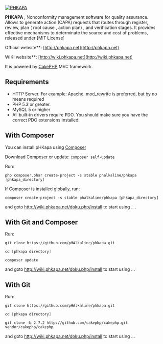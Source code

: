 [![PHKAPA](http://phkapa.net/images/phkapa_logo.png)](http://phkapa.net)


**PHKAPA** , Nonconformity management software for quality assurance. Allows to generate action (CAPA) requests that routes through register, review, plan ( root cause , action plan) , and verification stages. It provides effective mechanisms to determinate the source and cost of problems, released under [MIT License]

Official website**: [http://phkapa.net](http://phkapa.net)

WIKI website**: [http://wiki.phkapa.net](http://wiki.phkapa.net)

It is powered by [CakePHP](http://cakephp.org) MVC framework.


## Requirements
  * HTTP Server. For example: Apache. mod_rewrite is preferred, but by no means required
  * PHP 5.3 or greater.
  * MySQL 5 or higher
  * All built-in drivers require PDO. You should make sure you have the correct PDO extensions installed.

## With Composer

You can install pHKapa using [Composer](https://getcomposer.org/)

Download Composer or update: 
`composer self-update`

Run:

`php composer.phar create-project -s stable phalkaline/phkapa [phkapa_directory]`

If Composer is installed globally, run:

`composer create-project -s stable phalkaline/phkapa [phkapa_directory]`

and goto http://wiki.phkapa.net/doku.php/install to start using .. .

## With Git and Composer 

Run:

`git clone https://github.com/pHAlkaline/phkapa.git`

`cd [phkapa directory] `

`composer update`

and goto http://wiki.phkapa.net/doku.php/install to start using ...

## With Git

Run:

`git clone https://github.com/pHAlkaline/phkapa.git`

`cd [phkapa directory] `

`git clone -b 2.7.2 http://github.com/cakephp/cakephp.git vendor/cakephp/cakephp`

and goto http://wiki.phkapa.net/doku.php/install to start using ...

